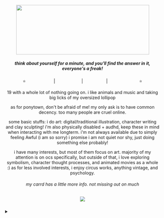 <p align="center">
<a title=":3 my art" href=https://open.spotify.com/album/3KpYyDP8q8sUBxatHaYEsP?si=Dk_MmskkR9OiDZgGgahQEA><img src="https://file.garden/Zdu77rwq23DtX9qX/chelsea" width="433" height="162"></a>
<p align="center">
  <h5 align="center">
 
<i>think about yourself for a minute, and you'll find the answer in it, everyone's a freak!</i>
</p>

</h5>
<p align="center">
⭐<a title="instagram" href=https://www.instagram.com/no.joki/><img src="https://file.garden/Zdu77rwq23DtX9qX/insta.png" width="87" height="11"/></a> | <a title="toyhouse" href=https://toyhou.se/nojoki><img src="https://file.garden/Zdu77rwq23DtX9qX/toyhouse2.png" width="78" height="11"/></a> | <a title="twitter" href=https://x.com/no_joki><img src="https://file.garden/Zdu77rwq23DtX9qX/twitter.png" width="68" height="11"/></a> | <a title="deviantart" href=https://www.deviantart.com/nojoki><img src="https://file.garden/Zdu77rwq23DtX9qX/deviantart.png" width="99" height="11"/></a>⭐
<p align="center">
  19 with a whole lot of nothing going on. i like animals and music and taking big licks of my oversized lollipop
</p>
<p align="center">
  as for ponytown, don't be afraid of me! my only ask is to have common decency. too many people are cruel online.
</p>
<p align="center">
  some basic stuffs: i do art: digital/traditional illustration, character writing and clay sculpting! i'm also physically disabled + audhd, keep these in mind when interacting with me longterm. i'm not always available due to simply feeling Awful (i am so sorry) i promise i am not quiet nor shy, just doing something else probably!
</p>
<p align="center">
  i have many interests, but most of them focus on art. majority of my attention is on ocs specifically, but outside of that, i love exploring symbolism, character thought processes, and animated movies as a whole :) as for less involved interests, i enjoy circus works, anything vintage, and psychology.
  </p>
 <h6 align="center">
  my carrd has a little more info. not missing out on much
</p>
</h5>


<h5 align="center">
 
![](https://komarev.com/ghpvc/?username=no-jokie&color=orange)

</h5>
<p align="center"><details>
<summary></summary>
<p align="center">
<a title="not true" href=https://file.garden/Zdu77rwq23DtX9qX/homo><img src="https://file.garden/Zdu77rwq23DtX9qX/homo" width="402" height="202"></a>
<p align="center">
</details>
